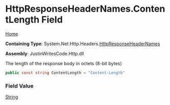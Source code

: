 # HttpResponseHeaderNames\.ContentLength Field

[Home](../../../../README.md)

**Containing Type**: System\.Net\.Http\.Headers\.[HttpResponseHeaderNames](../README.md)

**Assembly**: JustinWritesCode\.Http\.dll

  
The length of the response body in octets \(8\-bit bytes\)

```csharp
public const string ContentLength = "Content-Length"
```

### Field Value

[String](https://docs.microsoft.com/en-us/dotnet/api/system.string)

